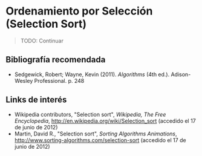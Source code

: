 # Ordenamiento por Selección (Selection Sort)
> TODO: Continuar

## Bibliografía recomendada

* Sedgewick, Robert; Wayne, Kevin (2011). *Algorithms* (4th ed.). Adison-Wesley Professional. p. 248

## Links de interés

* Wikipedia contributors, "Selection sort", *Wikipedia, The Free Encyclopedia*, <http://en.wikipedia.org/wiki/Selection_sort> (accedido el 17 de junio de 2012)
* Martin, David R., "Selection sort", *Sorting Algorithms Animations*, <http://www.sorting-algorithms.com/selection-sort> (accedido el 17 de junio de 2012)